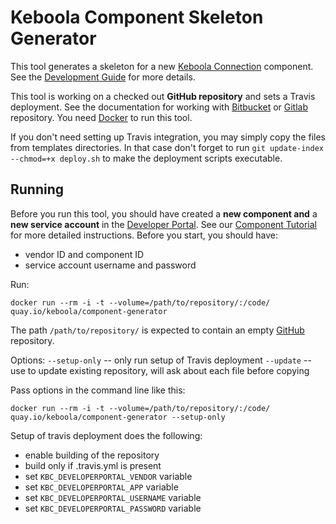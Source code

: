 # Keboola Component Skeleton Generator
This tool generates a skeleton for a new [Keboola Connection](https://connection.keboola.com/) component. 
See the [Development Guide](https://developers.keboola.com/extend/component/) for more details.

This tool is working on a checked out **GitHub repository** and sets a Travis deployment. 
See the documentation for working with 
[Bitbucket](https://developers.keboola.com/extend/component/deployment/#bitbucket-integration) or 
[Gitlab](https://developers.keboola.com/extend/component/deployment/#gitlab-integration) repository.
You need [Docker](https://www.docker.com/) to run this tool.

If you don't need setting up Travis integration, you may simply copy the files from templates directories.
In that case don't forget to run `git update-index --chmod=+x deploy.sh` to make the deployment scripts executable.

## Running
Before you run this tool, you should have created a **new component and** a **new service account**
in the [Developer Portal](https://components.keboola.com/). See our 
[Component Tutorial](https://developers.keboola.com/extend/component/tutorial/) for more detailed instructions.
Before you start, you should have:

- vendor ID and component ID
- service account username and password 
 
Run:

	docker run --rm -i -t --volume=/path/to/repository/:/code/ quay.io/keboola/component-generator

The path `/path/to/repository/` is expected to contain an empty [GitHub](https://github.com/) repository.

Options:
`--setup-only` -- only run setup of Travis deployment
`--update` -- use to update existing repository, will ask about each file before copying

Pass options in the command line like this:

	docker run --rm -i -t --volume=/path/to/repository/:/code/ quay.io/keboola/component-generator --setup-only

Setup of travis deployment does the following:

- enable building of the repository
- build only if .travis.yml is present
- set `KBC_DEVELOPERPORTAL_VENDOR` variable
- set `KBC_DEVELOPERPORTAL_APP` variable
- set `KBC_DEVELOPERPORTAL_USERNAME` variable
- set `KBC_DEVELOPERPORTAL_PASSWORD` variable
